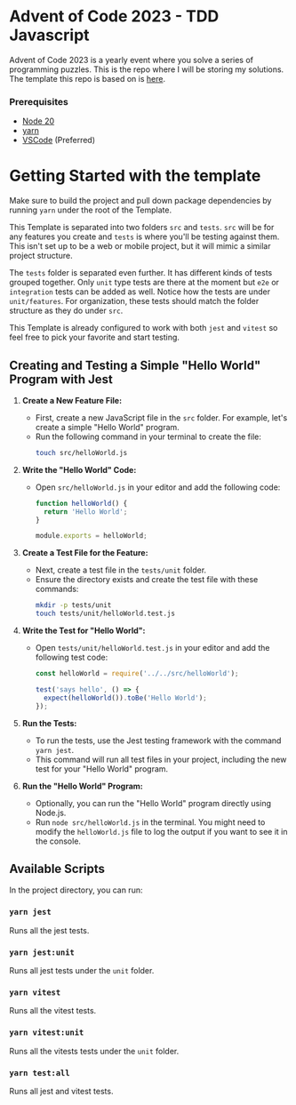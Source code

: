 # Advent of Code 2023 - TDD Javascript

Advent of Code 2023 is a yearly event where you solve a series of programming puzzles. This is the repo where I will be storing my solutions. The template this repo is based on is [here]().

### Prerequisites

- [Node 20](https://nodejs.org)
- [yarn](https://yarnpkg.com)
- [VSCode](https://code.visualstudio.com) (Preferred)

# Getting Started with the template

Make sure to build the project and pull down package dependencies by running `yarn` under the root of the Template.

This Template is separated into two folders `src` and `tests`.
`src` will be for any features you create and `tests` is where you'll be testing against them. This isn't set up to be a web or mobile project, but it will mimic a similar project structure.

The `tests` folder is separated even further. It has different kinds of tests grouped together. Only `unit` type tests are there at the moment but `e2e` or `integration` tests can be added as well. Notice how the tests are under `unit/features`. For organization, these tests should match the folder structure as they do under `src`.

This Template is already configured to work with both `jest` and `vitest` so feel free to pick your favorite and start testing.

## Creating and Testing a Simple "Hello World" Program with Jest

1. **Create a New Feature File:**
   - First, create a new JavaScript file in the `src` folder. For example, let's create a simple "Hello World" program.
   - Run the following command in your terminal to create the file:
     ```bash
     touch src/helloWorld.js
     ```

2. **Write the "Hello World" Code:**
   - Open `src/helloWorld.js` in your editor and add the following code:
     ```javascript
     function helloWorld() {
       return 'Hello World';
     }

     module.exports = helloWorld;
     ```

3. **Create a Test File for the Feature:**
   - Next, create a test file in the `tests/unit` folder.
   - Ensure the directory exists and create the test file with these commands:
     ```bash
     mkdir -p tests/unit
     touch tests/unit/helloWorld.test.js
     ```

4. **Write the Test for "Hello World":**
   - Open `tests/unit/helloWorld.test.js` in your editor and add the following test code:
     ```javascript
     const helloWorld = require('../../src/helloWorld');

     test('says hello', () => {
       expect(helloWorld()).toBe('Hello World');
     });
     ```

5. **Run the Tests:**
   - To run the tests, use the Jest testing framework with the command `yarn jest`.
   - This command will run all test files in your project, including the new test for your "Hello World" program.

6. **Run the "Hello World" Program:**
   - Optionally, you can run the "Hello World" program directly using Node.js.
   - Run `node src/helloWorld.js` in the terminal. You might need to modify the `helloWorld.js` file to log the output if you want to see it in the console.

## Available Scripts

In the project directory, you can run:

### `yarn jest`

Runs all the jest tests.

### `yarn jest:unit`

Runs all jest tests under the `unit` folder.

### `yarn vitest`

Runs all the vitest tests.

### `yarn vitest:unit`

Runs all the vitests tests under the `unit` folder.

### `yarn test:all`

Runs all jest and vitest tests.
